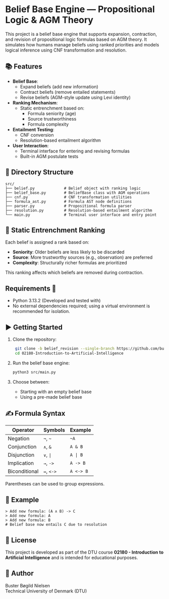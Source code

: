 
# Belief Base Engine — Propositional Logic & AGM Theory

This project is a belief base engine that supports expansion, contraction, and revision of propositional logic formulas based on AGM theory. It simulates how humans manage beliefs using ranked priorities and models logical inference using CNF transformation and resolution.

## 📚 Features

- **Belief Base**:
  - Expand beliefs (add new information)
  - Contract beliefs (remove entailed statements)
  - Revise beliefs (AGM-style update using Levi identity)
- **Ranking Mechanism**:
  - Static entrenchment based on:
    - Formula seniority (age)
    - Source trustworthiness
    - Formula complexity
- **Entailment Testing**:
  - CNF conversion
  - Resolution-based entailment algorithm
- **User Interaction**:
  - Terminal interface for entering and revising formulas
  - Built-in AGM postulate tests

## 📂 Directory Structure

```
src/
├── belief.py             # Belief object with ranking logic
├── belief_base.py        # BeliefBase class with AGM operations
├── cnf.py                # CNF transformation utilities
├── formula_ast.py        # Formula AST node definitions
├── parser.py             # Propositional formula parser
├── resolution.py         # Resolution-based entailment algorithm
└── main.py               # Terminal user interface and entry point
```

## 🧠 Static Entrenchment Ranking

Each belief is assigned a rank based on:

- **Seniority**: Older beliefs are less likely to be discarded
- **Source**: More trustworthy sources (e.g., observation) are preferred
- **Complexity**: Structurally richer formulas are prioritized

This ranking affects which beliefs are removed during contraction.

## Requirements 🚀

- Python 3.13.2 (Developed and tested with)
- No external dependencies required; using a virtual environment is recommended for isolation.

## ▶️ Getting Started

1. Clone the repository:
   ```bash
    git clone -b belief_revision --single-branch https://github.com/busterbn/02180-Introduction-to-Artificial-Intelligence.git
    cd 02180-Introduction-to-Artificial-Intelligence
   ```

2. Run the belief base engine:
   ```bash
   python3 src/main.py
   ```

3. Choose between:
   - Starting with an empty belief base
   - Using a pre-made belief base

## ✍️ Formula Syntax

| Operator        | Symbols      | Example            |
|----------------|--------------|--------------------|
| Negation        | `¬`, `~`     | `~A`               |
| Conjunction     | `∧`, `&`     | `A & B`            |
| Disjunction     | `∨`, `\|`     | `A \| B`           |
| Implication     | `→`, `->`    | `A -> B`           |
| Biconditional   | `↔`, `<->`   | `A <-> B`          |

Parentheses can be used to group expressions.

## 🔬 Example

```text
> Add new formula: (A ∧ B) -> C
> Add new formula: A
> Add new formula: B
# Belief base now entails C due to resolution
```

## 📄 License

This project is developed as part of the DTU course **02180 - Introduction to Artificial Intelligence** and is intended for educational purposes.

## 👤 Author

Buster Bøgild Nielsen  
Technical University of Denmark (DTU)

